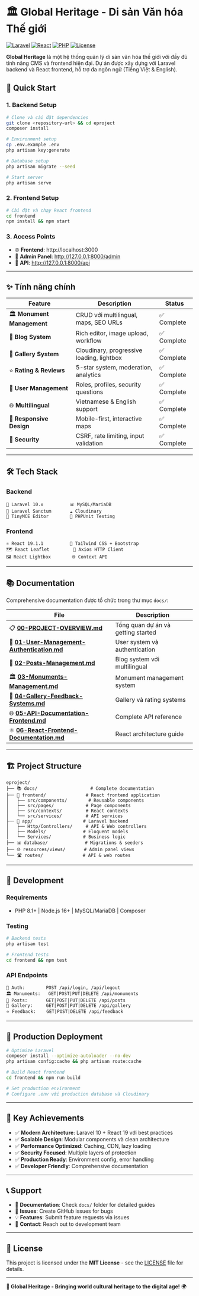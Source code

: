 # 🏛️ Global Heritage - Di sản Văn hóa Thế giới

[![Laravel](https://img.shields.io/badge/Laravel-10.x-red.svg)](https://laravel.com)
[![React](https://img.shields.io/badge/React-19.1.1-blue.svg)](https://reactjs.org)
[![PHP](https://img.shields.io/badge/PHP-8.1+-purple.svg)](https://php.net)
[![License](https://img.shields.io/badge/License-MIT-green.svg)](LICENSE)

**Global Heritage** là một hệ thống quản lý di sản văn hóa thế giới với đầy đủ tính năng CMS và frontend hiện đại. Dự án được xây dựng với Laravel backend và React frontend, hỗ trợ đa ngôn ngữ (Tiếng Việt & English).

## 🚀 **Quick Start**

### **1. Backend Setup**
```bash
# Clone và cài đặt dependencies
git clone <repository-url> && cd eproject
composer install

# Environment setup
cp .env.example .env
php artisan key:generate

# Database setup
php artisan migrate --seed

# Start server
php artisan serve
```

### **2. Frontend Setup**
```bash
# Cài đặt và chạy React frontend
cd frontend
npm install && npm start
```

### **3. Access Points**
- 🌐 **Frontend**: http://localhost:3000
- 🔧 **Admin Panel**: http://127.0.0.1:8000/admin
- 📡 **API**: http://127.0.0.1:8000/api

---

## ✨ **Tính năng chính**

| Feature | Description | Status |
|---------|-------------|--------|
| 🏛️ **Monument Management** | CRUD với multilingual, maps, SEO URLs | ✅ Complete |
| 📝 **Blog System** | Rich editor, image upload, workflow | ✅ Complete |
| 📸 **Gallery System** | Cloudinary, progressive loading, lightbox | ✅ Complete |
| ⭐ **Rating & Reviews** | 5-star system, moderation, analytics | ✅ Complete |
| 👥 **User Management** | Roles, profiles, security questions | ✅ Complete |
| 🌐 **Multilingual** | Vietnamese & English support | ✅ Complete |
| 📱 **Responsive Design** | Mobile-first, interactive maps | ✅ Complete |
| 🔐 **Security** | CSRF, rate limiting, input validation | ✅ Complete |

---

## 🛠️ **Tech Stack**

### **Backend**
```
🔧 Laravel 10.x          📊 MySQL/MariaDB
🔐 Laravel Sanctum       ☁️ Cloudinary
📝 TinyMCE Editor        🧪 PHPUnit Testing
```

### **Frontend**
```
⚛️ React 19.1.1          🎨 Tailwind CSS + Bootstrap
🗺️ React Leaflet         📡 Axios HTTP Client
🖼️ React Lightbox        🌐 Context API
```

---

## 📚 **Documentation**

Comprehensive documentation được tổ chức trong thư mục `docs/`:

| File | Description |
|------|-------------|
| 📋 [**00-PROJECT-OVERVIEW.md**](docs/00-PROJECT-OVERVIEW.md) | Tổng quan dự án và getting started |
| 👥 [**01-User-Management-Authentication.md**](docs/01-User-Management-Authentication.md) | User system và authentication |
| 📝 [**02-Posts-Management.md**](docs/02-Posts-Management.md) | Blog system với multilingual |
| 🏛️ [**03-Monuments-Management.md**](docs/03-Monuments-Management.md) | Monument management system |
| 📸 [**04-Gallery-Feedback-Systems.md**](docs/04-Gallery-Feedback-Systems.md) | Gallery và rating systems |
| 🌐 [**05-API-Documentation-Frontend.md**](docs/05-API-Documentation-Frontend.md) | Complete API reference |
| ⚛️ [**06-React-Frontend-Documentation.md**](docs/06-React-Frontend-Documentation.md) | React architecture guide |

---

## 🏗️ **Project Structure**

```
eproject/
├── 📚 docs/                    # Complete documentation
├── 🎨 frontend/               # React frontend application
│   ├── src/components/        # Reusable components
│   ├── src/pages/            # Page components
│   ├── src/contexts/         # React contexts
│   └── src/services/         # API services
├── 🔧 app/                   # Laravel backend
│   ├── Http/Controllers/     # API & Web controllers
│   ├── Models/              # Eloquent models
│   └── Services/            # Business logic
├── 📊 database/              # Migrations & seeders
├── 🌐 resources/views/       # Admin panel views
└── 🛣️ routes/               # API & web routes
```

---

## 🔧 **Development**

### **Requirements**
- PHP 8.1+ | Node.js 16+ | MySQL/MariaDB | Composer

### **Testing**
```bash
# Backend tests
php artisan test

# Frontend tests
cd frontend && npm test
```

### **API Endpoints**
```
🔐 Auth:        POST /api/login, /api/logout
🏛️ Monuments:   GET|POST|PUT|DELETE /api/monuments
📝 Posts:       GET|POST|PUT|DELETE /api/posts
📸 Gallery:     GET|POST|PUT|DELETE /api/gallery
⭐ Feedback:    GET|POST|DELETE /api/feedback
```

---

## 🚀 **Production Deployment**

```bash
# Optimize Laravel
composer install --optimize-autoloader --no-dev
php artisan config:cache && php artisan route:cache

# Build React frontend
cd frontend && npm run build

# Set production environment
# Configure .env với production database và Cloudinary
```

---

## 🎯 **Key Achievements**

- ✅ **Modern Architecture**: Laravel 10 + React 19 với best practices
- ✅ **Scalable Design**: Modular components và clean architecture
- ✅ **Performance Optimized**: Caching, CDN, lazy loading
- ✅ **Security Focused**: Multiple layers of protection
- ✅ **Production Ready**: Environment config, error handling
- ✅ **Developer Friendly**: Comprehensive documentation

---

## 📞 **Support**

- 📖 **Documentation**: Check `docs/` folder for detailed guides
- 🐛 **Issues**: Create GitHub issues for bugs
- 💡 **Features**: Submit feature requests via issues
- 📧 **Contact**: Reach out to development team

---

## 📄 **License**

This project is licensed under the **MIT License** - see the [LICENSE](LICENSE) file for details.

---

**🎉 Global Heritage - Bringing world cultural heritage to the digital age!** 🌍
